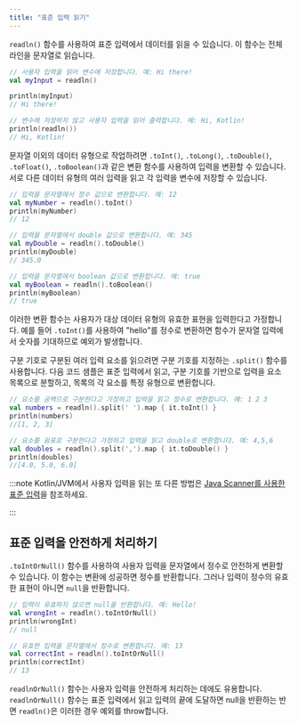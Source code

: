 ```yaml
---
title: "표준 입력 읽기"
---
```

`readln()` 함수를 사용하여 표준 입력에서 데이터를 읽을 수 있습니다. 이 함수는 전체 라인을 문자열로 읽습니다.

```kotlin
// 사용자 입력을 읽어 변수에 저장합니다. 예: Hi there!
val myInput = readln()

println(myInput)
// Hi there!

// 변수에 저장하지 않고 사용자 입력을 읽어 출력합니다. 예: Hi, Kotlin!
println(readln())
// Hi, Kotlin!
```

문자열 이외의 데이터 유형으로 작업하려면 `.toInt()`, `.toLong()`, `.toDouble()`, `.toFloat()`, `.toBoolean()`과 같은 변환 함수를 사용하여 입력을 변환할 수 있습니다.
서로 다른 데이터 유형의 여러 입력을 읽고 각 입력을 변수에 저장할 수 있습니다.

```kotlin
// 입력을 문자열에서 정수 값으로 변환합니다. 예: 12
val myNumber = readln().toInt()
println(myNumber)
// 12

// 입력을 문자열에서 double 값으로 변환합니다. 예: 345
val myDouble = readln().toDouble()
println(myDouble)
// 345.0

// 입력을 문자열에서 boolean 값으로 변환합니다. 예: true
val myBoolean = readln().toBoolean()
println(myBoolean)
// true
```

이러한 변환 함수는 사용자가 대상 데이터 유형의 유효한 표현을 입력한다고 가정합니다. 예를 들어 `.toInt()`를 사용하여 "hello"를 정수로 변환하면 함수가 문자열 입력에서 숫자를 기대하므로 예외가 발생합니다.

구분 기호로 구분된 여러 입력 요소를 읽으려면 구분 기호를 지정하는 `.split()` 함수를 사용합니다. 다음 코드 샘플은
표준 입력에서 읽고, 구분 기호를 기반으로 입력을 요소 목록으로 분할하고, 목록의 각 요소를 특정 유형으로 변환합니다.

```kotlin
// 요소를 공백으로 구분한다고 가정하고 입력을 읽고 정수로 변환합니다. 예: 1 2 3
val numbers = readln().split(' ').map { it.toInt() }
println(numbers)
//[1, 2, 3]

// 요소를 쉼표로 구분한다고 가정하고 입력을 읽고 double로 변환합니다. 예: 4,5,6
val doubles = readln().split(',').map { it.toDouble() }
println(doubles)
//[4.0, 5.0, 6.0]
```

:::note
Kotlin/JVM에서 사용자 입력을 읽는 또 다른 방법은 [Java Scanner를 사용한 표준 입력](standard-input)을 참조하세요.

:::

## 표준 입력을 안전하게 처리하기

`.toIntOrNull()` 함수를 사용하여 사용자 입력을 문자열에서 정수로 안전하게 변환할 수 있습니다. 이 함수는 변환에 성공하면
정수를 반환합니다. 그러나 입력이 정수의 유효한 표현이 아니면 `null`을 반환합니다.

```kotlin
// 입력이 유효하지 않으면 null을 반환합니다. 예: Hello!
val wrongInt = readln().toIntOrNull()
println(wrongInt)
// null

// 유효한 입력을 문자열에서 정수로 변환합니다. 예: 13
val correctInt = readln().toIntOrNull()
println(correctInt)
// 13
```

`readlnOrNull()` 함수는 사용자 입력을 안전하게 처리하는 데에도 유용합니다. `readlnOrNull()` 함수는
표준 입력에서 읽고 입력의 끝에 도달하면 null을 반환하는 반면 `readln()`은 이러한 경우 예외를 throw합니다.